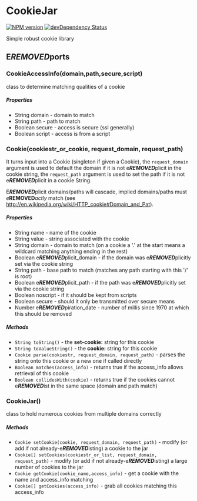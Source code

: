 # CookieJar

[![NPM version](http://img.shields.io/npm/v/cookiejar.svg)](https://www.npmjs.org/package/cookiejar)
[![devDependency Status](https://david-dm.org/bmeck/node-cookiejar/dev-status.svg)](https://david-dm.org/bmeck/node-cookiejar?type=dev)

Simple robust cookie library

## E***REMOVED***ports

### CookieAccessInfo(domain,path,secure,script)

class to determine matching qualities of a cookie

##### Properties

* String domain - domain to match
* String path - path to match
* Boolean secure - access is secure (ssl generally)
* Boolean script - access is from a script


### Cookie(cookiestr_or_cookie, request_domain, request_path)

It turns input into a Cookie (singleton if given a Cookie),
the `request_domain` argument is used to default the domain if it is not e***REMOVED***plicit in the cookie string,
the `request_path` argument is used to set the path if it is not e***REMOVED***plicit in a cookie String.

E***REMOVED***plicit domains/paths will cascade, implied domains/paths must *e***REMOVED***actly* match (see http://en.wikipedia.org/wiki/HTTP_cookie#Domain_and_Pat).

##### Properties

* String name - name of the cookie
* String value - string associated with the cookie
* String domain - domain to match (on a cookie a '.' at the start means a wildcard matching anything ending in the rest)
* Boolean e***REMOVED***plicit_domain - if the domain was e***REMOVED***plicitly set via the cookie string
* String path - base path to match (matches any path starting with this '/' is root)
* Boolean e***REMOVED***plicit_path - if the path was e***REMOVED***plicitly set via the cookie string
* Boolean noscript - if it should be kept from scripts
* Boolean secure - should it only be transmitted over secure means
* Number e***REMOVED***piration_date - number of millis since 1970 at which this should be removed

##### Methods

* `String toString()` - the __set-cookie:__ string for this cookie
* `String toValueString()` - the __cookie:__ string for this cookie
* `Cookie parse(cookiestr, request_domain, request_path)` - parses the string onto this cookie or a new one if called directly
* `Boolean matches(access_info)` - returns true if the access_info allows retrieval of this cookie
* `Boolean collidesWith(cookie)` - returns true if the cookies cannot e***REMOVED***ist in the same space (domain and path match)


### CookieJar()

class to hold numerous cookies from multiple domains correctly

##### Methods

* `Cookie setCookie(cookie, request_domain, request_path)` - modify (or add if not already-e***REMOVED***isting) a cookie to the jar
* `Cookie[] setCookies(cookiestr_or_list, request_domain, request_path)` - modify (or add if not already-e***REMOVED***isting) a large number of cookies to the jar
* `Cookie getCookie(cookie_name,access_info)` - get a cookie with the name and access_info matching
* `Cookie[] getCookies(access_info)` - grab all cookies matching this access_info
